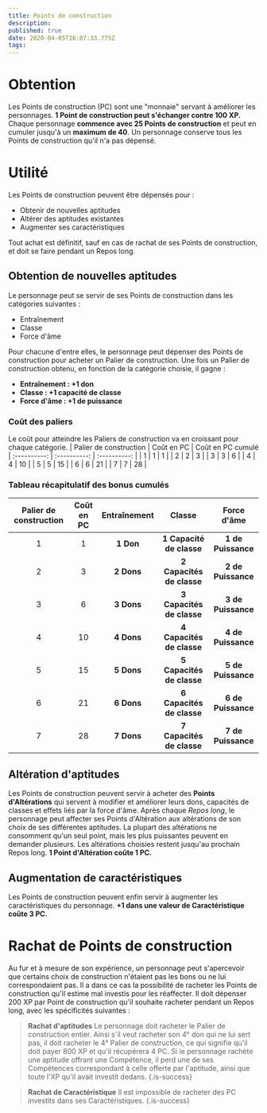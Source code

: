```yaml
---
title: Points de construction
description: 
published: true
date: 2020-04-05T16:07:33.775Z
tags: 
---
```


# Obtention
Les Points de construction (PC) sont une "monnaie" servant à améliorer les personnages. **1 Point de construction peut s'échanger contre 100 XP.** Chaque personnage **commence avec 25 Points de construction** et peut en cumuler jusqu'à un **maximum de 40**. Un personnage conserve tous les Points de construction qu'il n'a pas dépensé.

# Utilité
Les Points de construction peuvent être dépensés pour :
 * Obtenir de nouvelles aptitudes
 * Altérer des aptitudes existantes
 * Augmenter ses caractéristiques

Tout achat est définitif, sauf en cas de rachat de ses Points de construction, et doit se faire pendant un Repos long.
## Obtention de nouvelles aptitudes
Le personnage peut se servir de ses Points de construction dans les catégories suivantes :
* Entraînement
* Classe 
* Force d'âme

Pour chacune d'entre elles, le personnage peut dépenser des Points de construction pour acheter un Palier de construction. Une fois un Palier de construction obtenu, en fonction de la catégorie choisie, il gagne :
 * **Entraînement : +1 don**
 * **Classe : +1 capacité de classe**
 * **Force d'âme : +1 de puissance**
 
### Coût des paliers
Le coût pour atteindre les Paliers de construction va en croissant pour chaque catégorie.
| Palier de construction | Coût en PC | Coût en PC cumulé
| :----------: | :----------: | :----------: |
| 1 | 1 | 1        | 
| 2 | 2 | 3        |
| 3 | 3 | 6        |
| 4 | 4 | 10       | 
| 5 | 5 | 15       |
| 6 | 6 | 21       |
| 7 | 7 | 28       |

### Tableau récapitulatif des bonus cumulés
| Palier de construction | Coût en PC | Entraînement | Classe | Force d'âme |
| :----------: | :----------: | :----------: | :----: | :---------: |
| 1 | 1        | **1 Don** | **1 Capacité de classe** | **1 de Puissance** | 
| 2 | 3        | **2 Dons** | **2 Capacités de classe** | **2 de Puissance** | 
| 3 | 6        | **3 Dons** | **3 Capacités de classe** | **3 de Puissance** | 
| 4 | 10       | **4  Dons** | **4 Capacités de classe** | **4 de Puissance** | 
| 5 | 15       | **5 Dons** | **5 Capacités de classe** | **5 de Puissance** |
| 6 | 21       | **6 Dons** | **6 Capacités de classe** | **6 de Puissance** | 
| 7 | 28       | **7 Dons** | **7 Capacités de classe** | **7 de Puissance** | 

## Altération d'aptitudes
Les Points de construction peuvent servir à acheter des **Points d'Altérations** qui servent à modifier et améliorer leurs dons, capacités de classes et effets liés par la force d'âme. Après chaque *Repos long*, le personnage peut affecter ses Points d'Altération aux altérations de son choix de ses différentes aptitudes. La plupart des altérations ne consomment qu'un seul point, mais les plus puissantes peuvent en demander plusieurs. Les altérations choisies restent jusqu'au prochain Repos long.
**1 Point d'Altération coûte 1 PC.**

## Augmentation de caractéristiques
Les Points de construction peuvent enfin servir à augmenter les caractéristiques du personnage. **+1 dans une valeur de Caractéristique coûte 3 PC.**

# Rachat de Points de construction
Au fur et à mesure de son expérience, un personnage peut s'apercevoir que certains choix de construction n'étaient pas les bons ou ne lui correspondaient pas. Il a dans ce cas la possibilité de racheter les Points de construction qu'il estime mal investis pour les réaffecter.
Il doit dépenser 200 XP par Point de construction qu'il souhaite racheter pendant un Repos long, avec les spécificités suivantes :
> **Rachat d'aptitudes**
Le personnage doit racheter le Palier de construction entier. Ainsi s'il veut racheter son 4° don qui ne lui sert pas, il doit racheter le 4° Palier de construction, ce qui signifie qu'il doit payer 800 XP et qu'il récupérera 4 PC.
Si le personnage rachète une aptitude offrant une Compétence, il perd une de ses Compétences correspondant à celle offerte par l'aptitude, ainsi que toute l'XP qu'il avait investit dedans.
{.is-success}

> **Rachat de Caractéristique**
Il est impossible de racheter des PC investits dans ses Caractéristiques.
{.is-success}
